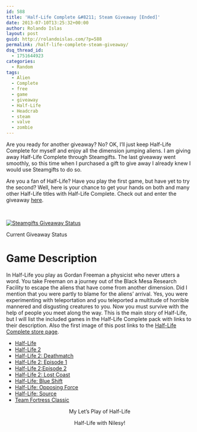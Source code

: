 ```yaml
---
id: 588
title: 'Half-Life Complete &#8211; Steam Giveaway [Ended]'
date: 2013-07-10T13:25:32+00:00
author: Rolando Islas
layout: post
guid: http://rolandoislas.com/?p=588
permalink: /half-life-complete-steam-giveaway/
dsq_thread_id:
  - 1751644923
categories:
  - Random
tags:
  - Alien
  - Complete
  - free
  - game
  - giveaway
  - Half-Life
  - Headcrab
  - steam
  - valve
  - zombie
---
```

Are you ready for another giveaway? No? OK, I&#8217;ll just keep Half-Life Complete for myself and enjoy all the dimension jumping aliens. I am giving away Half-Life Complete through Steamgifts. The last giveaway went smoothly, so this time when I purchased a gift to give away I already knew I would use Steamgifts to do so.

<!--more-->

Are you a fan of Half-Life? Have you play the first game, but have yet to try the second? Well, here is your chance to get your hands on both and many other Half-Life titles with Half-Life Complete. Check out and enter the giveaway [here](http://www.steamgifts.com/giveaway/fbHc5/half-life-complete/ "Half-Life Complete - Giveaway").

&nbsp;

<div style="width: 510px" class="wp-caption aligncenter">
  <a href="http://www.steamgifts.com/giveaway/fbHc5/half-life-complete/"><img alt="Steamgifts Giveaway Status" src="https://i2.wp.com/www.steamgifts.com/giveaway/fbHc5/half-life-complete/signature.png?resize=500%2C94" data-recalc-dims="1" /></a>
  
  <p class="wp-caption-text">
    Current Giveaway Status
  </p>
</div>

# Game Description

In Half-Life you play as Gordan Freeman a physicist who never utters a word. You take Freeman on a journey out of the Black Mesa Research Facility to escape the aliens that have come from another dimension. Did I mention that you were partly to blame for the aliens&#8217; arrival. Yes, you were experimenting with teleportation and you teleported a multitude of horrible mannered and disgusting creatures to you. Now you must survive with the help of people you meet along the way. This is the main story of Half-Life, but I will list the included games in the Half-Life Complete pack with links to their description. Also the first image of this post links to the [Half-Life Complete store page](http://store.steampowered.com/sub/715/).

  * [<span style="line-height: 13px;">Half-Life</span>](https://en.wikipedia.org/wiki/Half-Life_(video_game))
  * [Half-Life 2](https://en.wikipedia.org/wiki/Half-Life_2)
  * [Half-Life 2: Deathmatch](https://en.wikipedia.org/wiki/Half-Life_2_Deathmatch)
  * [Half-Life 2: Episode 1](https://en.wikipedia.org/wiki/Half-life_2_episode_1)
  * [Half-Life 2:Episode 2](https://en.wikipedia.org/wiki/Half-Life_2_Episode_2)
  * [Half-Life 2: Lost Coast](https://en.wikipedia.org/wiki/Half-Life_2_Lost_Coast)
  * [Half-Life: Blue Shift](https://en.wikipedia.org/wiki/Half-life_blue_shift)
  * [Half-Life: Opposing Force](https://en.wikipedia.org/wiki/Half-Life_Opposing_Force)
  * [Half-Life: Source](https://en.wikipedia.org/wiki/Half-Life_Source#Sequels)
  * [Team Fortress Classic](https://en.wikipedia.org/wiki/Team_Fortress_Classic)

<p style="text-align: center;">
  My Let&#8217;s Play of Half-Life
</p>

<p style="text-align: center;">
</p>

<p style="text-align: center;">
  Half-Life with Nilesy!
</p>

<p style="text-align: center;">
</p>